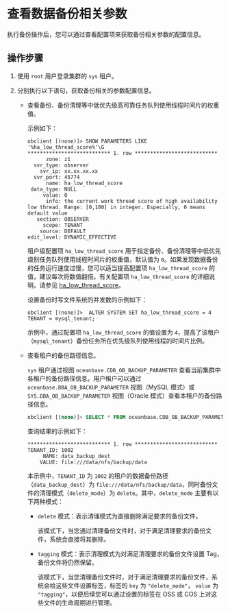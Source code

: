# 查看数据备份相关参数

执行备份操作后，您可以通过查看配置项来获取备份相关参数的配置信息。

## 操作步骤

1. 使用 `root` 用户登录集群的 `sys` 租户。

2. 分别执行以下语句，获取备份相关的参数配置信息。

   * 查看备份、备份清理等中低优先级高可靠任务队列使用线程时间片的权重值。

      示例如下：

      ```shell
      obclient [(none)]> SHOW PARAMETERS LIKE '%ha_low_thread_score%'\G
      *************************** 1. row ***************************
            zone: z1
        svr_type: observer
          svr_ip: xx.xx.xx.xx
        svr_port: 45774
            name: ha_low_thread_score
       data_type: NULL
           value: 0
            info: the current work thread score of high availability low thread. Range: [0,100] in integer. Especially, 0 means default value
         section: OBSERVER
           scope: TENANT
          source: DEFAULT
      edit_level: DYNAMIC_EFFECTIVE
      ```

      租户级配置项 `ha_low_thread_score` 用于指定备份、备份清理等中低优先级别任务队列使用线程时间片的权重值，默认值为 `0`。如果发现数据备份的任务运行速度过慢，您可以适当提高配置项 `ha_low_thread_score` 的值，建议每次将数值翻倍。有关配置项 `ha_low_thread_score` 的详细说明，请参见 [ha_low_thread_score](../../../700.reference/800.configuration-items-and-system-variables/100.system-configuration-items/400.tenant-level-configuration-items/4100.ha_high_thread_score.md)。

      设置备份时写文件系统的并发数的示例如下：

      ```shell
      obclient [(none)]>  ALTER SYSTEM SET ha_low_thread_score = 4 TENANT = mysql_tenant;
      ```

      示例中，通过配置项 `ha_low_thread_score` 的值设置为 `4`，提高了该租户（`mysql_tenant`）备份任务所在优先级队列使用线程的时间片比例。

   * 查看租户的备份路径信息。

      `sys` 租户通过视图 `oceanbase.CDB_OB_BACKUP_PARAMETER` 查看当前集群中各租户的备份路径信息。用户租户可以通过 `oceanbase.DBA_OB_BACKUP_PARAMETER` 视图（MySQL 模式）或 `SYS.DBA_OB_BACKUP_PARAMETER` 视图（Oracle 模式）查看本租户的备份路径信息。

      ```sql
      obclient [(none)]> SELECT * FROM oceanbase.CDB_OB_BACKUP_PARAMETER;
      ```
     
      查询结果的示例如下：

      ```shell
      *************************** 1. row ***************************
      TENANT_ID: 1002
           NAME: data_backup_dest
          VALUE: file:///data/nfs/backup/data
      ```

     本示例中，`TENANT_ID` 为 `1002` 的租户的数据备份路径（`data_backup_dest`）为 `file:///data/nfs/backup/data`，同时备份文件的清理模式（`delete_mode`）为 `delete`。其中，`delete_mode` 主要有以下两种模式：

      * `delete` 模式：表示清理模式为直接删除满足要求的备份文件。

          该模式下，当您通过清理备份文件时，对于满足清理要求的备份文件，系统会直接将其删除。

      * `tagging` 模式：表示清理模式为对满足清理要求的备份文件设置 Tag，备份文件将仍然保留。

          该模式下，当您清理备份文件时，对于满足清理要求的备份文件，系统会给这些文件设置标签，标签的 `key` 为 `"delete_mode"`， `value` 为 `"tagging"`，以便后续您可以通过设置的标签在 OSS 或 COS 上对这些文件的生命周期进行管理。

